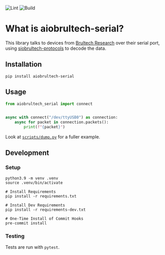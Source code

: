 ![Lint](https://github.com/sdwilsh/aiobrultech-serial/workflows/Lint/badge.svg)
![Build](https://github.com/sdwilsh/aiobrultech-serial/workflows/Build/badge.svg)

# What is aiobrultech-serial?

This library talks to devices from [Brultech Research](https://www.brultech.com/)
over their serial port, using
[siobrultech-protocols](https://github.com/sdwilsh/siobrultech-protocols) to
decode the data.

## Installation

```
pip install aiobrultech-serial
```

## Usage

```python
from aiobrultech_serial import connect


async with connect("/dev/ttyUSB0") as connection:
    async for packet in connection.packets():
        print(f"{packet}")
```

Look at [`scripts/dump.py`](https://github.com/sdwilsh/aiobrultech-serial/blob/main/scripts/dump.py)
for a fuller example.

## Development

### Setup

```
python3.9 -m venv .venv
source .venv/bin/activate

# Install Requirements
pip install -r requirements.txt

# Install Dev Requirements
pip install -r requirements-dev.txt

# One-Time Install of Commit Hooks
pre-commit install
```

### Testing

Tests are run with `pytest`.
